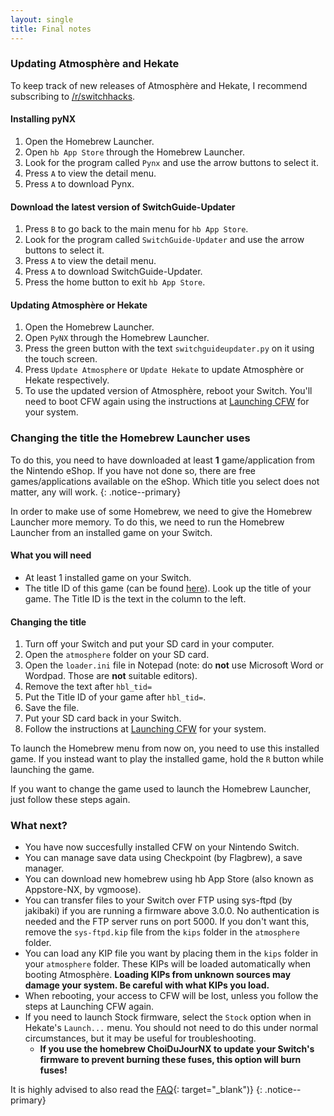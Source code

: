 ```yaml
---
layout: single
title: Final notes
---
```


### Updating Atmosphère and Hekate

To keep track of new releases of Atmosphère and Hekate, I recommend subscribing to [/r/switchhacks](https://reddit.com/r/switchhacks).

#### Installing pyNX

1. Open the Homebrew Launcher.
2. Open `hb App Store` through the Homebrew Launcher.
3. Look for the program called `Pynx` and use the arrow buttons to select it.
4. Press `A` to view the detail menu.
5. Press `A` to download Pynx.

#### Download the latest version of SwitchGuide-Updater

1. Press `B` to go back to the main menu for `hb App Store`.
2. Look for the program called `SwitchGuide-Updater` and use the arrow buttons to select it.
3. Press `A` to view the detail menu.
4. Press `A` to download SwitchGuide-Updater.
5. Press the home button to exit `hb App Store`.

#### Updating Atmosphère or Hekate

1. Open the Homebrew Launcher.
2. Open `PyNX` through the Homebrew Launcher.
3. Press the green button with the text `switchguideupdater.py` on it using the touch screen.
4. Press `Update Atmosphere` or `Update Hekate` to update Atmosphère or Hekate respectively.
5. To use the updated version of Atmosphère, reboot your Switch. You'll need to boot CFW again using the instructions at [Launching CFW](/launching-cfw/) for your system.

### Changing the title the Homebrew Launcher uses

To do this, you need to have downloaded at least **1** game/application from the Nintendo eShop. If you have not done so, there are free games/applications available on the eShop. Which title you select does not matter, any will work.
{: .notice--primary}

In order to make use of some Homebrew, we need to give the Homebrew Launcher more memory. To do this, we need to run the Homebrew Launcher from an installed game on your Switch.

#### What you will need

- At least 1 installed game on your Switch.
- The title ID of this game (can be found [here](https://switchbrew.org/wiki/Title_list/Games)). Look up the title of your game. The Title ID is the text in the column to the left.

#### Changing the title

1. Turn off your Switch and put your SD card in your computer.
2. Open the `atmosphere` folder on your SD card.
3. Open the `loader.ini` file in Notepad (note: do **not** use Microsoft Word or Wordpad. Those are **not** suitable editors).
4. Remove the text after `hbl_tid=`
5. Put the Title ID of your game after `hbl_tid=`.
6. Save the file.
7. Put your SD card back in your Switch.
8. Follow the instructions at [Launching CFW](/launching-cfw/) for your system.

To launch the Homebrew menu from now on, you need to use this installed game. If you instead want to play the installed game, hold the `R` button while launching the game.

If you want to change the game used to launch the Homebrew Launcher, just follow these steps again.

### What next?

- You have now succesfully installed CFW on your Nintendo Switch.
- You can manage save data using Checkpoint (by Flagbrew), a save manager.
- You can download new homebrew using hb App Store (also known as Appstore-NX, by vgmoose).
- You can transfer files to your Switch over FTP using sys-ftpd (by jakibaki) if you are running a firmware above 3.0.0. No authentication is needed and the FTP server runs on port 5000. If you don't want this, remove the `sys-ftpd.kip` file from the `kips` folder in the `atmosphere` folder.
- You can load any KIP file you want by placing them in the `kips` folder in your `atmosphere` folder. These KIPs will be loaded automatically when booting Atmosphère. **Loading KIPs from unknown sources may damage your system. Be careful with what KIPs you load.**
- When rebooting, your access to CFW will be lost, unless you follow the steps at Launching CFW again.
- If you need to launch Stock firmware, select the `Stock` option when in Hekate's `Launch...` menu. You should not need to do this under normal circumstances, but it may be useful for troubleshooting.
  - **If you use the homebrew ChoiDuJourNX to update your Switch's firmware to prevent burning these fuses, this option will burn fuses!**

It is highly advised to also read the [FAQ](faq.html){: target="_blank")}
{: .notice--primary}
